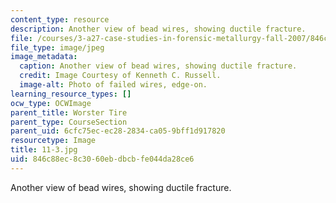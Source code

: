```yaml
---
content_type: resource
description: Another view of bead wires, showing ductile fracture.
file: /courses/3-a27-case-studies-in-forensic-metallurgy-fall-2007/846c88ec8c3060ebdbcbfe044da28ce6_11-3.jpg
file_type: image/jpeg
image_metadata:
  caption: Another view of bead wires, showing ductile fracture.
  credit: Image Courtesy of Kenneth C. Russell.
  image-alt: Photo of failed wires, edge-on.
learning_resource_types: []
ocw_type: OCWImage
parent_title: Worster Tire
parent_type: CourseSection
parent_uid: 6cfc75ec-ec28-2834-ca05-9bff1d917820
resourcetype: Image
title: 11-3.jpg
uid: 846c88ec-8c30-60eb-dbcb-fe044da28ce6
---
```

Another view of bead wires, showing ductile fracture.

